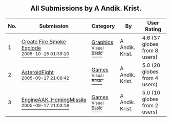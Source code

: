 ﻿<div align="center">

## All Submissions by A Andik\. Krist\.

</div>

No.  | Submission | Category | By   | User Rating
---- | ---------- | -------- | ---- | -----------
1 | [Create Fire Smoke Explode<br /><sup>2005-10-15 01:39:10</sup>](https://github.com/Planet-Source-Code/a-andik-krist-create-fire-smoke-explode__1-62897) | [Graphics<br /><sup>Visual Basic</sup>](../ByCategory/graphics__1-46.md) | A Andik\. Krist\. | 4.6 (37 globes from 8 users)
2 | [AsteroidFight<br /><sup>2005-09-17 21:06:42</sup>](https://github.com/Planet-Source-Code/a-andik-krist-asteroidfight__1-62699) | [Games<br /><sup>Visual Basic</sup>](../ByCategory/games__1-38.md) | A Andik\. Krist\. | 5.0 (20 globes from 4 users)
3 | [EngineAAK\_HomingMissile<br /><sup>2005-09-17 21:03:16</sup>](https://github.com/Planet-Source-Code/a-andik-krist-engineaak-homingmissile__1-62609) | [Games<br /><sup>Visual Basic</sup>](../ByCategory/games__1-38.md) | A Andik\. Krist\. | 5.0 (10 globes from 2 users)
